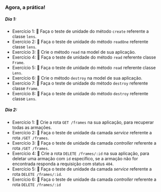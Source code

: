 ### Agora, a prática!

##### Dia 1: 

* Exercício 1: 🚀 Faça o teste de unidade do método `create` referente a classe `lens`.
* Exercício 2: 🚀 Faça o teste de unidade do método `readOne` referente classe `lens`.
* Exercício 3: 🚀 Crie o método `read` na model de sua aplicação.
* Exercício 4: 🚀 Faça o teste de unidade do método `read` referente classe `Frame`.
* Exercício 5: 🚀 Faça o teste de unidade do método `read` referente classe `Lens`.
* Exercício 6: 🚀 Crie o método `destroy` na model de sua aplicação.
* Exercício 7: 🚀 Faça o teste de unidade do método `destroy` referente classe `Frame`.
* Exercício 8: 🚀 Faça o teste de unidade do método `destroy` referente classe `Lens`.

##### Dia 2: 

* Exercício 1: 🚀 Crie a rota `GET /frames` na sua aplicação, para recuperar todas as armações.
* Exercício 2: 🚀 Faça o teste de unidade da camada *service* referente a rota `/GET /frames`.
* Exercício 3: 🚀 Faça o teste de unidade da camada *controller* referente a rota `/GET /frames`.
* Exercício 4: 🚀 Crie a rota `DELETE /frames/:id` na sua aplicação, para deletar uma armação com `id` específico, se a armação não for encontrada responda a requisição com status `404`.
* Exercício 5: 🚀 Faça o teste de unidade da camada *service* referente a rota `DELETE /frames/:id`.
* Exercício 6: 🚀 Faça o teste de unidade da camada *controller* referente a rota `DELETE /frames/:id`
